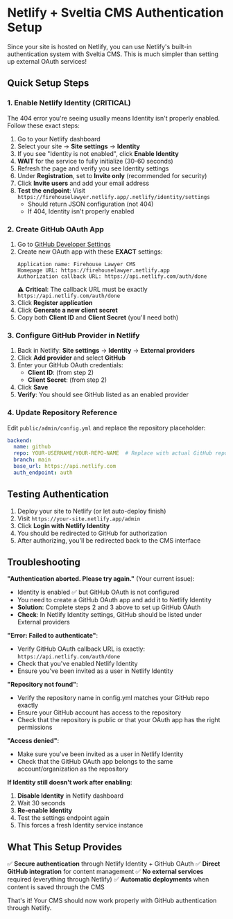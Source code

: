 # Netlify + Sveltia CMS Authentication Setup

Since your site is hosted on Netlify, you can use Netlify's built-in authentication system with Sveltia CMS. This is much simpler than setting up external OAuth services!

## Quick Setup Steps

### 1. Enable Netlify Identity (CRITICAL)

The 404 error you're seeing usually means Identity isn't properly enabled. Follow these exact steps:

1. Go to your Netlify dashboard
2. Select your site → **Site settings** → **Identity**
3. If you see "Identity is not enabled", click **Enable Identity**
4. **WAIT** for the service to fully initialize (30-60 seconds)
5. Refresh the page and verify you see Identity settings
6. Under **Registration**, set to **Invite only** (recommended for security)
7. Click **Invite users** and add your email address
8. **Test the endpoint**: Visit `https://firehouselawyer.netlify.app/.netlify/identity/settings`
   - Should return JSON configuration (not 404)
   - If 404, Identity isn't properly enabled

### 2. Create GitHub OAuth App

1. Go to [GitHub Developer Settings](https://github.com/settings/applications/new)
2. Create new OAuth app with these **EXACT** settings:
   ```
   Application name: Firehouse Lawyer CMS
   Homepage URL: https://firehouselawyer.netlify.app
   Authorization callback URL: https://api.netlify.com/auth/done
   ```
   ⚠️ **Critical**: The callback URL must be exactly `https://api.netlify.com/auth/done`
3. Click **Register application**
4. Click **Generate a new client secret**
5. Copy both **Client ID** and **Client Secret** (you'll need both)

### 3. Configure GitHub Provider in Netlify

1. Back in Netlify: **Site settings** → **Identity** → **External providers**
2. Click **Add provider** and select **GitHub**
3. Enter your GitHub OAuth credentials:
   - **Client ID**: (from step 2)
   - **Client Secret**: (from step 2)
4. Click **Save**
5. **Verify**: You should see GitHub listed as an enabled provider

### 4. Update Repository Reference

Edit `public/admin/config.yml` and replace the repository placeholder:

```yaml
backend:
  name: github
  repo: YOUR-USERNAME/YOUR-REPO-NAME  # Replace with actual GitHub repo
  branch: main
  base_url: https://api.netlify.com
  auth_endpoint: auth
```

## Testing Authentication

1. Deploy your site to Netlify (or let auto-deploy finish)
2. Visit `https://your-site.netlify.app/admin`
3. Click **Login with Netlify Identity**
4. You should be redirected to GitHub for authorization
5. After authorizing, you'll be redirected back to the CMS interface

## Troubleshooting

**"Authentication aborted. Please try again."** (Your current issue):
- Identity is enabled ✅ but GitHub OAuth is not configured
- You need to create a GitHub OAuth app and add it to Netlify Identity
- **Solution**: Complete steps 2 and 3 above to set up GitHub OAuth
- **Check**: In Netlify Identity settings, GitHub should be listed under External providers

**"Error: Failed to authenticate"**:
- Verify GitHub OAuth callback URL is exactly: `https://api.netlify.com/auth/done`
- Check that you've enabled Netlify Identity
- Ensure you've been invited as a user in Netlify Identity

**"Repository not found"**:
- Verify the repository name in config.yml matches your GitHub repo exactly
- Ensure your GitHub account has access to the repository
- Check that the repository is public or that your OAuth app has the right permissions

**"Access denied"**:
- Make sure you've been invited as a user in Netlify Identity
- Check that the GitHub OAuth app belongs to the same account/organization as the repository

**If Identity still doesn't work after enabling**:
1. **Disable Identity** in Netlify dashboard
2. Wait 30 seconds
3. **Re-enable Identity**
4. Test the settings endpoint again
5. This forces a fresh Identity service instance

## What This Setup Provides

✅ **Secure authentication** through Netlify Identity + GitHub OAuth
✅ **Direct GitHub integration** for content management
✅ **No external services** required (everything through Netlify)
✅ **Automatic deployments** when content is saved through the CMS

That's it! Your CMS should now work properly with GitHub authentication through Netlify.